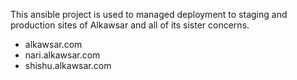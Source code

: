 This ansible project is used to managed deployment to staging and production sites of Alkawsar and all of its sister concerns. 
- alkawsar.com
- nari.alkawsar.com
- shishu.alkawsar.com
